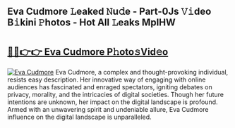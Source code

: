 ## Eva Cudmore 𝙻eaked 𝙽u𝚍e - Part-0Js 𝚅𝚒deo B𝚒kini 𝙿hotos - Hot All 𝙻eaks MpIHW

# <h2><a href="http://ld2pmcr.urlbe.top/?page=Eva+Cudmore">🔗🔗👉👉 Eva Cudmore P𝚑oto𝚜Vid𝚎o</a></h2>

[![Eva Cudmore](https://i.imgur.com/eBuTRDB.gif)](http://ld2pmcr.urlbe.top/?page=Eva+Cudmore)
Eva Cudmore, a complex and thought-provoking individual, resists easy description. Her innovative way of engaging with online audiences has fascinated and enraged spectators, igniting debates on privacy, morality, and the intricacies of digital societies. Though her future intentions are unknown, her impact on the digital landscape is profound. Armed with an unwavering spirit and undeniable allure, Eva Cudmore influence on the digital landscape is unparalleled.

